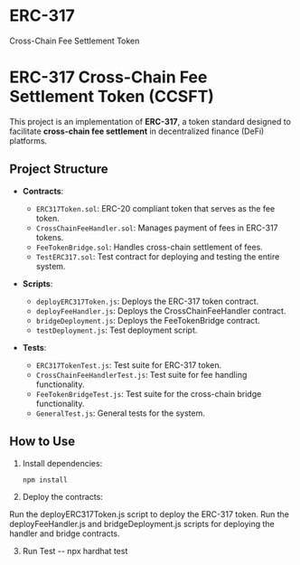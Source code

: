 # ERC-317
Cross-Chain Fee Settlement Token
# ERC-317 Cross-Chain Fee Settlement Token (CCSFT)

This project is an implementation of **ERC-317**, a token standard designed to facilitate **cross-chain fee settlement** in decentralized finance (DeFi) platforms.

## Project Structure

- **Contracts**:
  - `ERC317Token.sol`: ERC-20 compliant token that serves as the fee token.
  - `CrossChainFeeHandler.sol`: Manages payment of fees in ERC-317 tokens.
  - `FeeTokenBridge.sol`: Handles cross-chain settlement of fees.
  - `TestERC317.sol`: Test contract for deploying and testing the entire system.
  
- **Scripts**:
  - `deployERC317Token.js`: Deploys the ERC-317 token contract.
  - `deployFeeHandler.js`: Deploys the CrossChainFeeHandler contract.
  - `bridgeDeployment.js`: Deploys the FeeTokenBridge contract.
  - `testDeployment.js`: Test deployment script.
  
- **Tests**:
  - `ERC317TokenTest.js`: Test suite for ERC-317 token.
  - `CrossChainFeeHandlerTest.js`: Test suite for fee handling functionality.
  - `FeeTokenBridgeTest.js`: Test suite for the cross-chain bridge functionality.
  - `GeneralTest.js`: General tests for the system.

## How to Use

1. Install dependencies:
   ```bash
   npm install
2. Deploy the contracts:

Run the deployERC317Token.js script to deploy the ERC-317 token.
Run the deployFeeHandler.js and bridgeDeployment.js scripts for deploying the handler and bridge contracts.

3. Run Test
  -- npx hardhat test
